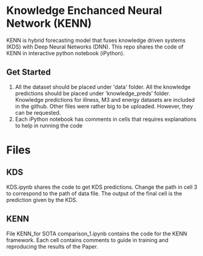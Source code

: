 # Knowledge Enchanced Neural Network (KENN)

KENN is hybrid forecasting model that fuses knowledge driven systems (KDS) with Deep Neural Networks (DNN). This repo shares the code of KENN in interactive python notebook (iPython).
## Get Started

1. All the dataset should be placed under 'data' folder. All the knowledge predictions should be placed under 'knowledge_preds' folder. Knowledge predictions for illness, M3 and energy datasets are included in the github. Other files were rather big to be uploaded. However, they can be requested.
2. Each iPython notebook has comments in cells that requires explanations to help in running the code 

# Files

## KDS

KDS.ipynb shares the code to get KDS predictions. Change the path in cell 3 to correspond to the path of data file. The output of the final cell is the prediction given by the KDS.

## KENN

File KENN_for SOTA comparison_1.ipynb contains the code for the KENN framework. Each cell contains comments to guide in training and reproducing the results of the Paper.
